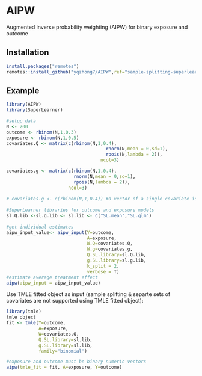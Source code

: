 
# AIPW

<!-- badges: start -->
<!-- badges: end -->

Augmented inverse probability weighting (AIPW) for binary exposure and outcome

## Installation

``` r
install.packages("remotes")
remotes::install_github("yqzhong7/AIPW",ref="sample-splitting-superlearner")
```

## Example


``` r
library(AIPW)
library(SuperLearner)

#setup data
N <- 200
outcome <- rbinom(N,1,0.3)
exposure <- rbinom(N,1,0.5)
covariates.Q <- matrix(c(rbinom(N,1,0.4),
                                     rnorm(N,mean = 0,sd=1),
                                     rpois(N,lambda = 2)),
                                   ncol=3)

covariates.g <- matrix(c(rbinom(N,1,0.4),
                         rnorm(N,mean = 0,sd=1),
                         rpois(N,lambda = 2)),
                       ncol=3)
                                     
# covariates.g <- c(rbinom(N,1,0.4)) #a vector of a single covariate is also supported
              
#SuperLearner libraries for outcome and exposure models              
sl.Q.lib <-sl.g.lib <- sl.lib <- c("SL.mean","SL.glm")
              
#get individual estimates               
aipw_input_value<- aipw_input(Y=outcome,
                              A=exposure,
                              W.Q=covariates.Q,
                              W.g=covariates.g,
                              Q.SL.library=sl.Q.lib,
                              g.SL.library=sl.g.lib,
                              k_split = 2,
                              verbose = T)
#estimate average treatment effect                                 
aipw(aipw_input = aipw_input_value)                  
```

Use TMLE fitted object as input (sample splitting & separte sets of covariates are not supported using TMLE fitted object):

```R
library(tmle)
tmle object
fit <- tmle(Y=outcome,
            A=exposure,
            W=covariates.Q,
            Q.SL.library=sl.lib,
            g.SL.library=sl.lib,
            family="binomial")

#exposure and outcome must be binary numeric vectors
aipw(tmle_fit = fit, A=exposure, Y=outcome)
```

